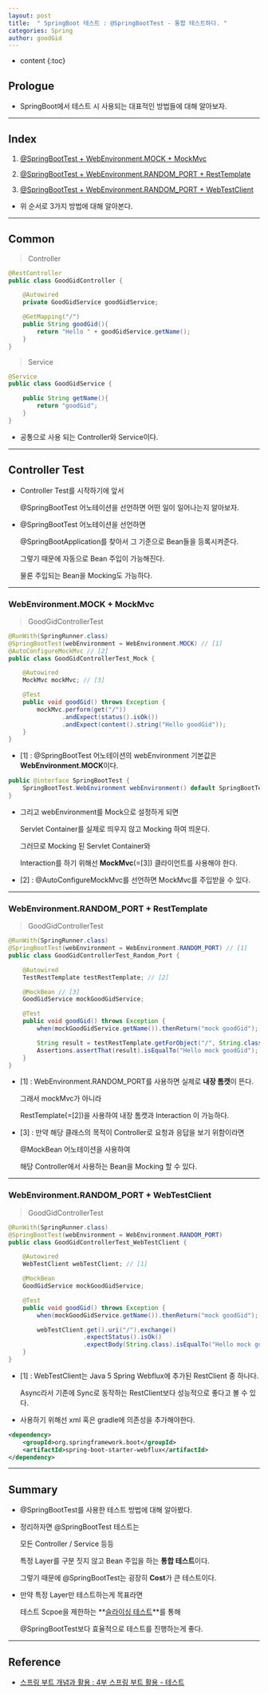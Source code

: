 ```yaml
---
layout: post
title:  " SpringBoot 테스트 : @SpringBootTest - 통합 테스트하다. "
categories: Spring
author: goodGid
---
```

* content
{:toc}

## Prologue

* SpringBoot에서 테스트 시 사용되는 대표적인 방법들에 대해 알아보자.

---

## Index

1. [@SpringBootTest + WebEnvironment.MOCK + MockMvc]({{site.url}}/Spring/#webenvironmentmock--mockmvc)

2. [@SpringBootTest + WebEnvironment.RANDOM_PORT + RestTemplate]({{site.url}}/Spring/#webenvironmentrandom_port--resttemplate)

3. [@SpringBootTest + WebEnvironment.RANDOM_PORT + WebTestClient]({{site.url}}/Spring/#webenvironmentrandom_port--webtestclient)

* 위 순서로 3가지 방법에 대해 알아본다.



---

## Common

> Controller

``` java
@RestController
public class GoodGidController {

    @Autowired
    private GoodGidService goodGidService;

    @GetMapping("/")
    public String goodGid(){
        return "Hello " + goodGidService.getName();
    }
}
```

> Service

``` java
@Service
public class GoodGidService {

    public String getName(){
        return "goodGid";
    }
}
```

* 공통으로 사용 되는 Controller와 Service이다.


---

## Controller Test

* Controller Test를 시작하기에 앞서

  @SpringBootTest 어노테이션을 선언하면 어떤 일이 일어나는지 알아보자.

* @SpringBootTest 어노테이션을 선언하면

  @SpringBootApplication를 찾아서 그 기준으로 Bean들을 등록시켜준다.

  그렇기 때문에 자동으로 Bean 주입이 가능해진다.

  물론 주입되는 Bean을 Mocking도 가능하다.

---

### WebEnvironment.MOCK + MockMvc

> GoodGidControllerTest

``` java
@RunWith(SpringRunner.class)
@SpringBootTest(webEnvironment = WebEnvironment.MOCK) // [1]
@AutoConfigureMockMvc // [2]
public class GoodGidControllerTest_Mock {

    @Autowired
    MockMvc mockMvc; // [3]

    @Test
    public void goodGid() throws Exception {
        mockMvc.perform(get("/"))
               .andExpect(status().isOk())
               .andExpect(content().string("Hello goodGid"));
    }
}
```

* [1] : @SpringBootTest 어노테이션의 webEnvironment 기본값은 **WebEnvironment.MOCK**이다.

``` java
public @interface SpringBootTest {
    SpringBootTest.WebEnvironment webEnvironment() default SpringBootTest.WebEnvironment.MOCK;
}
```

* 그리고 webEnvironment를 Mock으로 설정하게 되면

  Servlet Container를 실제로 띄우지 않고 Mocking 하여 띄운다.

  그러므로 Mocking 된 Servlet Container와 
  
  Interaction를 하기 위해선 **MockMvc**(=[3]) 클라이언트를 사용해야 한다.

* [2] : @AutoConfigureMockMvc를 선언하면 MockMvc를 주입받을 수 있다.


    


---

### WebEnvironment.RANDOM_PORT + RestTemplate

> GoodGidControllerTest

``` java
@RunWith(SpringRunner.class)
@SpringBootTest(webEnvironment = WebEnvironment.RANDOM_PORT) // [1]
public class GoodGidControllerTest_Random_Port {

    @Autowired
    TestRestTemplate testRestTemplate; // [2]

    @MockBean // [3]
    GoodGidService mockGoodGidService;

    @Test
    public void goodGid() throws Exception {
        when(mockGoodGidService.getName()).thenReturn("mock goodGid");

        String result = testRestTemplate.getForObject("/", String.class);
        Assertions.assertThat(result).isEqualTo("Hello mock goodGid");
    }
}
```


* [1] : WebEnvironment.RANDOM_PORT를 사용하면 실제로 **내장 톰캣**이 뜬다.

  그래서 mockMvc가 아니라
  
  RestTemplate(=[2])을 사용하여 내장 톰캣과 Interaction 이 가능하다.

* [3] : 만약 해당 클래스의 목적이 Controller로 요청과 응답을 보기 위함이라면

  @MockBean 어노테이션을 사용하여 

  해당 Controller에서 사용하는 Bean을 Mocking 할 수 있다.


---


### WebEnvironment.RANDOM_PORT + WebTestClient


> GoodGidControllerTest

``` java
@RunWith(SpringRunner.class)
@SpringBootTest(webEnvironment = WebEnvironment.RANDOM_PORT)
public class GoodGidControllerTest_WebTestClient {

    @Autowired
    WebTestClient webTestClient; // [1]

    @MockBean
    GoodGidService mockGoodGidService;

    @Test
    public void goodGid() throws Exception {
        when(mockGoodGidService.getName()).thenReturn("mock goodGid");

        webTestClient.get().uri("/").exchange()
                     .expectStatus().isOk()
                     .expectBody(String.class).isEqualTo("Hello mock goodGid");
    }
}
```

* [1] : WebTestClient는 Java 5 Spring Webflux에 추가된 RestClient 중 하나다.

  Async라서 기존에 Sync로 동작하는 RestClient보다 성능적으로 좋다고 볼 수 있다.

* 사용하기 위해선 xml 혹은 gradle에 의존성을 추가해야한다.

``` xml
<dependency>
    <groupId>org.springframework.boot</groupId>
    <artifactId>spring-boot-starter-webflux</artifactId>
</dependency>
```



---

## Summary

* @SpringBootTest를 사용한 테스트 방법에 대해 알아봤다.

* 정리하자면 @SpringBootTest 테스트는

  모든 Controller / Service 등등 
  
  특정 Layer를 구분 짓지 않고 Bean 주입을 하는 **통합 테스트**이다.

  그렇기 때문에 @SpringBootTest는 굉장히 **Cost**가 큰 테스트이다.

* 만약 특정 Layer만 테스트하는게 목표라면 

  테스트 Scpoe을 제한하는 **[슬라이싱 테스트]({{site.url}}/Spring-Test-Slice-Test/)**를 통해

  @SpringBootTest보다 효율적으로 테스트를 진행하는게 좋다.
  
---

## Reference

* [스프링 부트 개념과 활용 : 4부 스프링 부트 활용 - 테스트](https://www.inflearn.com/course/%EC%8A%A4%ED%94%84%EB%A7%81%EB%B6%80%ED%8A%B8)